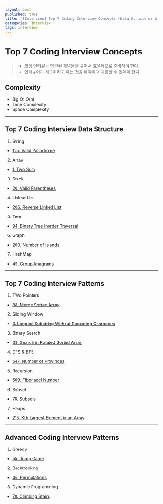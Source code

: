 ```yaml
---
layout: post
published: true
title: "[Interview] Top 7 Coding Interview Concepts (Data Structures & Algorithms) - Basic"
categories: interview
tags: interview 
---
```


# Top 7 Coding Interview Concepts
> - 코딩 인터뷰는 연관된 개념들을 묶어서 효율적으로 준비해야 한다.
> - 인터뷰어가 체크하려고 하는 것을 파악하고 대응할 수 있어야 한다.

## Complexity
- Big O: O(n)
- Time Complexity
- Space Complexity

---

## Top 7 Coding Interview Data Structure

1. String
- [125. Valid Palindrome](https://leetcode.com/problems/valid-palindrome/)

2. Array
- [1. Two Sum](https://leetcode.com/problems/two-sum/)

3. Stack
- [20. Valid Parentheses](https://leetcode.com/problems/valid-parentheses/)

4. Linked List
- [206. Reverse Linked List](https://leetcode.com/problems/reverse-linked-list/)

5. Tree
- [94. Binary Tree Inorder Traversal](https://leetcode.com/problems/binary-tree-inorder-traversal/)

6. Graph
- [200. Number of Islands](https://leetcode.com/problems/number-of-islands/)

7. HashMap
- [49. Group Anagrams](https://leetcode.com/problems/group-anagrams/)

---

## Top 7 Coding Interview Patterns

1. TWo Pointers
- [88. Merge Sorted Array](https://leetcode.com/problems/merge-sorted-array/)

2. Sliding Window
- [3. Longest Substring Without Repeating Characters](https://leetcode.com/problems/longest-substring-without-repeating-characters/)

3. Binary Search
- [33. Search in Rotated Sorted Array](https://leetcode.com/problems/search-in-rotated-sorted-array/)

4. DFS & BFS
- [547. Number of Provinces](https://leetcode.com/problems/number-of-provinces/)

5. Recursion
- [509. Fibonacci Number](https://leetcode.com/problems/fibonacci-number/)

6. Subset
- [78. Subsets](https://leetcode.com/problems/subsets/)

7. Heaps
- [215. Kth Largest Element in an Array](https://leetcode.com/problems/kth-largest-element-in-an-array/)


---

## Advanced Coding Interview Patterns

1. Greedy
- [55. Jump Game](https://leetcode.com/problems/jump-game/)

2. Backtracking
- [46. Permutations](https://leetcode.com/problems/permutations/solution/)

3. Dynamic Programming
- [70. Climbing Stairs](https://leetcode.com/problems/climbing-stairs/)